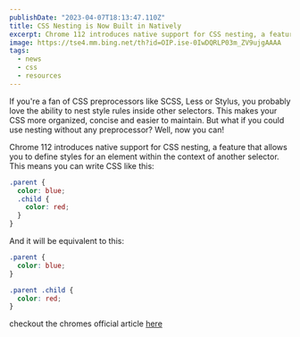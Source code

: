 ```yaml
---
publishDate: "2023-04-07T18:13:47.110Z"
title: CSS Nesting is Now Built in Natively
excerpt: Chrome 112 introduces native support for CSS nesting, a feature that allows you to define styles for an element within the context of another selector.
image: https://tse4.mm.bing.net/th?id=OIP.ise-0IwDQRLP03m_ZV9ujgAAAA
tags:
  - news
  - css
  - resources
---
```


If you're a fan of CSS preprocessors like SCSS, Less or Stylus, you probably love the ability to nest style rules inside other selectors. This makes your CSS more organized, concise and easier to maintain. But what if you could use nesting without any preprocessor? Well, now you can!

Chrome 112 introduces native support for CSS nesting, a feature that allows you to define styles for an element within the context of another selector. This means you can write CSS like this:

```css
.parent {
  color: blue;
  .child {
    color: red;
  }
}
```

And it will be equivalent to this:

```css
.parent {
  color: blue;
}

.parent .child {
  color: red;
}
```

checkout the chromes official article [here](https://developer.chrome.com/articles/css-nesting/)
